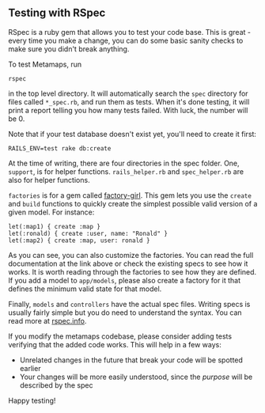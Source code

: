 ## Testing with RSpec

RSpec is a ruby gem that allows you to test your code base. This is great -
every time you make a change, you can do some basic sanity checks to make sure 
you didn't break anything.

To test Metamaps, run

    rspec

in the top level directory. It will automatically search the `spec` directory
for files called `*_spec.rb`, and run them as tests. When it's done testing, it
will print a report telling you how many tests failed. With luck, the number
will be 0.

Note that if your test database doesn't exist yet, you'll need to create it
first:

    RAILS_ENV=test rake db:create

At the time of writing, there are four directories in the spec folder. One,
`support`, is for helper functions. `rails_helper.rb` and `spec_helper.rb` are
also for helper functions.

`factories` is for a gem called [factory-girl][factory-girl]. This gem lets you
use the `create` and `build` functions to quickly create the simplest possible
valid version of a given model. For instance:

    let(:map1) { create :map }
    let(:ronald) { create :user, name: "Ronald" }
    let(:map2) { create :map, user: ronald }

As you can see, you can also customize the factories. You can read the full
documentation at the link above or check the existing specs to see how it works.
It is worth reading through the factories to see how they are defined. If you
add a model to `app/models`, please also create a factory for it that defines
the minimum valid state for that model.

Finally, `models` and `controllers` have the actual spec files. Writing specs is
usually fairly simple but you do need to understand the syntax. You can read
more at [rspec.info][rspec-docs].

If you modify the metamaps codebase, please consider adding tests verifying that
the added code works. This will help in a few ways:

 - Unrelated changes in the future that break your code will be spotted earlier
 - Your changes will be more easily understood, since the *purpose* will be
   described by the spec

Happy testing!

[factory-girl]: https://github.com/thoughtbot/factory_girl
[rspec-docs]: http://rspec.info
